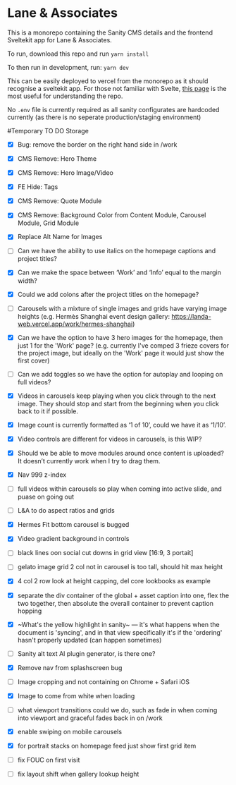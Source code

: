 # Lane & Associates


This is a monorepo containing the Sanity CMS details and the frontend Sveltekit app for Lane & Associates.

To run, download this repo and run 
```yarn install```

To then run in development, run:
```yarn dev```

This can be easily deployed to vercel from the monorepo as it should recognise a sveltekit app. For those not familiar with Svelte, [this page](https://kit.svelte.dev/docs/routing) is the most useful for understanding the repo.

No `.env` file is currently required as all sanity configurates are hardcoded currently (as there is no seperate production/staging environment)



#Temporary TO DO Storage

- [x] Bug: remove the border on the right hand side in /work
- [x] CMS Remove: Hero Theme
- [x] CMS Remove: Hero Image/Video
- [x] FE Hide: Tags
- [x] CMS Remove: Quote Module
- [x] CMS Remove: Background Color from Content Module, Carousel Module, Grid Module
- [x] Replace Alt Name for Images
- [ ] Can we have the ability to use italics on the homepage captions and project titles?
- [x] Can we make the space between ‘Work’ and ‘Info’ equal to the margin width?
- [x] Could we add colons after the project titles on the homepage?
- [ ] Carousels with a mixture of single images and grids have varying image heights (e.g. Hermès Shanghai event design gallery: https://landa-web.vercel.app/work/hermes-shanghai)
- [x] Can we have the option to have 3 hero images for the homepage, then just 1 for the 'Work' page? (e.g. currently I've comped 3 frieze covers for the project image, but ideally on the 'Work' page it would just show the first cover)
- [ ] Can we add toggles so we have the option for autoplay and looping on full videos?
- [x] Videos in carousels keep playing when you click through to the next image. They should stop and start from the beginning when you click back to it if possible.
- [x] Image count is currently formatted as ‘1 of 10’, could we have it as ‘1/10’.
- [x] Video controls are different for videos in carousels, is this WIP?
- [x] Should we be able to move modules around once content is uploaded? It doesn’t currently work when I try to drag them.
- [x] Nav 999 z-index


- [ ] full videos within carousels so play when coming into active slide, and puase on going out
- [ ] L&A to do aspect ratios and grids
- [x] Hermes Fit bottom carousel is bugged
- [x] Video gradient background in controls
- [ ] black lines oon social cut downs in grid view [16:9, 3 portait]
- [ ] gelato image grid 2 col not in carousel is too tall, should hit max height
- [x] 4 col 2 row look at height capping, del core lookbooks as example
- [x] separate the div container of the global + asset caption into one, flex the two together, then absolute the overall container to prevent caption hopping
- [x] ~What's the yellow highlight in sanity~ — it's what happens when the document is 'syncing', and in that view specifically it's if the 'ordering' hasn't properly updated (can happen sometimes)
- [ ] Sanity alt text AI plugin generator, is there one?
- [x] Remove nav from splashscreen bug
- [ ] Image cropping and not containing on Chrome + Safari iOS
- [x] Image to come from white when loading
- [ ] what viewport transitions could we do, such as fade in when coming into viewport and graceful fades back in on /work
- [x] enable swiping on mobile carousels
- [x] for portrait stacks on homepage feed just show first grid item
- [ ] fix FOUC on first visit
- [ ] fix layout shift when gallery lookup height
